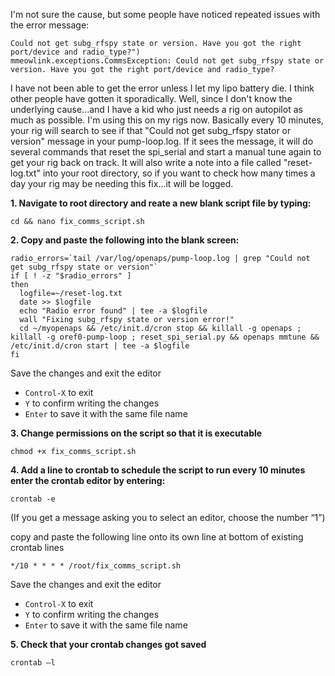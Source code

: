 I'm not sure the cause, but some people have noticed repeated issues with the error message:
```
Could not get subg_rfspy state or version. Have you got the right port/device and radio_type?")
mmeowlink.exceptions.CommsException: Could not get subg_rfspy state or version. Have you got the right port/device and radio_type?
```

I have not been able to get the error unless I let my lipo battery die.  I think other people have gotten it sporadically.  Well, since I don't know the underlying cause...and I have a kid who just needs a rig on autopilot as much as possible.  I'm using this on my rigs now.  Basically every 10 minutes, your rig will search to see if that "Could not get subg_rfspy stator or version" message in your pump-loop.log.  If it sees the message, it will do several commands that reset the spi_serial and start a manual tune again to get your rig back on track.  It will also write a note into a file called "reset-log.txt" into your root directory, so if you want to check how many times a day your rig may be needing this fix...it will be logged.

**1. Navigate to root directory and reate a new blank script file by typing:**

`cd && nano fix_comms_script.sh`

**2. Copy and paste the following into the blank screen:**

```
radio_errors=`tail /var/log/openaps/pump-loop.log | grep "Could not get subg_rfspy state or version"`
if [ ! -z "$radio_errors" ]
then
  logfile=~/reset-log.txt
  date >> $logfile
  echo "Radio error found" | tee -a $logfile
  wall "Fixing subg_rfspy state or version error!"
  cd ~/myopenaps && /etc/init.d/cron stop && killall -g openaps ; killall -g oref0-pump-loop ; reset_spi_serial.py && openaps mmtune && /etc/init.d/cron start | tee -a $logfile
fi
```

Save the changes and exit the editor

* `Control-X` to exit</br>
* `Y` to confirm writing the changes</br>
* `Enter` to save it with the same file name</br>

**3.  Change permissions on the script so that it is executable**

`chmod +x fix_comms_script.sh`

**4. Add a line to crontab to schedule the script to run every 10 minutes enter the crontab editor by entering:**

`crontab -e`

(If you get a message asking you to select an editor, choose the number “1”)  

copy and paste the following line onto its own line at bottom of existing crontab lines

`*/10 * * * * /root/fix_comms_script.sh`

Save the changes and exit the editor

* `Control-X` to exit</br>
* `Y` to confirm writing the changes</br>
* `Enter` to save it with the same file name</br>

**5.  Check that your crontab changes got saved**

`crontab –l`
